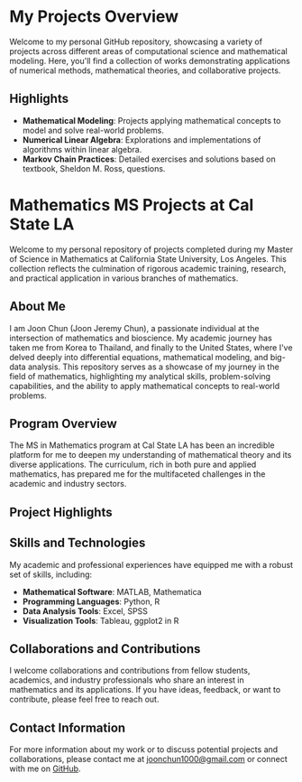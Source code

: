 # My Projects Overview

Welcome to my personal GitHub repository, showcasing a variety of projects across different areas of computational science and mathematical modeling. Here, you'll find a collection of works demonstrating applications of numerical methods, mathematical theories, and collaborative projects.

## Highlights

- **Mathematical Modeling**: Projects applying mathematical concepts to model and solve real-world problems.
- **Numerical Linear Algebra**: Explorations and implementations of algorithms within linear algebra.
- **Markov Chain Practices**: Detailed exercises and solutions based on textbook, Sheldon M. Ross, questions.

# Mathematics MS Projects at Cal State LA

Welcome to my personal repository of projects completed during my Master of Science in Mathematics at California State University, Los Angeles. This collection reflects the culmination of rigorous academic training, research, and practical application in various branches of mathematics.

## About Me

I am Joon Chun (Joon Jeremy Chun), a passionate individual at the intersection of mathematics and bioscience. My academic journey has taken me from Korea to Thailand, and finally to the United States, where I've delved deeply into differential equations, mathematical modeling, and big-data analysis. This repository serves as a showcase of my journey in the field of mathematics, highlighting my analytical skills, problem-solving capabilities, and the ability to apply mathematical concepts to real-world problems.

## Program Overview

The MS in Mathematics program at Cal State LA has been an incredible platform for me to deepen my understanding of mathematical theory and its diverse applications. The curriculum, rich in both pure and applied mathematics, has prepared me for the multifaceted challenges in the academic and industry sectors.

## Project Highlights


## Skills and Technologies

My academic and professional experiences have equipped me with a robust set of skills, including:

- **Mathematical Software**: MATLAB, Mathematica
- **Programming Languages**: Python, R
- **Data Analysis Tools**: Excel, SPSS
- **Visualization Tools**: Tableau, ggplot2 in R

## Collaborations and Contributions

I welcome collaborations and contributions from fellow students, academics, and industry professionals who share an interest in mathematics and its applications. If you have ideas, feedback, or want to contribute, please feel free to reach out.

## Contact Information

For more information about my work or to discuss potential projects and collaborations, please contact me at joonchun1000@gmail.com or connect with me on [GitHub](https://github.com/Joon-Jeremy-Chun).
